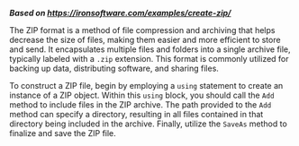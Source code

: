 ***Based on <https://ironsoftware.com/examples/create-zip/>***

The ZIP format is a method of file compression and archiving that helps decrease the size of files, making them easier and more efficient to store and send. It encapsulates multiple files and folders into a single archive file, typically labeled with a `.zip` extension. This format is commonly utilized for backing up data, distributing software, and sharing files.

To construct a ZIP file, begin by employing a `using` statement to create an instance of a ZIP object. Within this `using` block, you should call the `Add` method to include files in the ZIP archive. The path provided to the `Add` method can specify a directory, resulting in all files contained in that directory being included in the archive. Finally, utilize the `SaveAs` method to finalize and save the ZIP file.